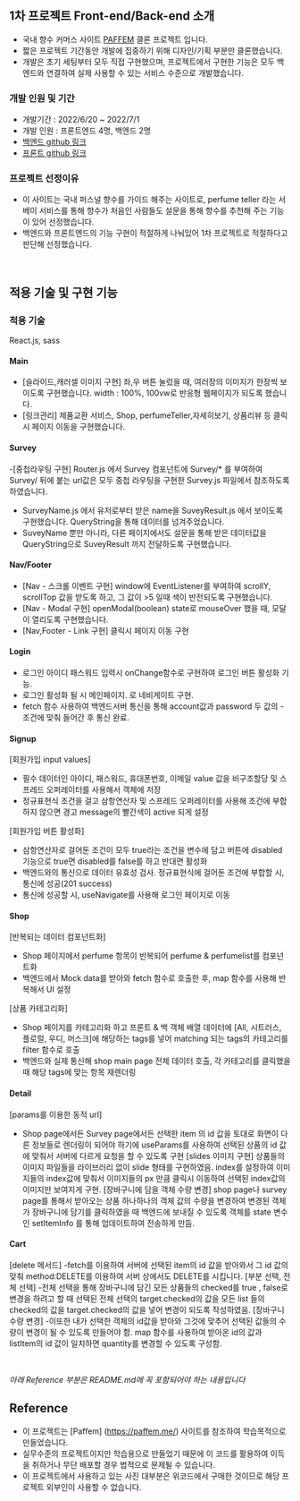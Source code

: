 ## 1차 프로젝트 Front-end/Back-end 소개

- 국내 향수 커머스 사이트 [PAFFEM](https://paffem.me/) 클론 프로젝트 입니다.
- 짧은 프로젝트 기간동안 개발에 집중하기 위해 디자인/기획 부분만 클론했습니다.
- 개발은 초기 세팅부터 모두 직접 구현했으며, 프로젝트에서 구현한 기능은 모두 백엔드와 연결하여 실제 사용할 수 있는 서비스 수준으로 개발했습니다.

### 개발 인원 및 기간

- 개발기간 : 2022/6/20 ~ 2022/7/1
- 개발 인원 : 프론트엔드 4명, 백엔드 2명
- [백엔드 github 링크](https://github.com/wecode-bootcamp-korea/34-1st-Nose-backend/pulls)
- [프론트 github 링크](https://github.com/wecode-bootcamp-korea/34-1st-Nose-frontend/pulls)

### 프로젝트 선정이유

- 이 사이트는 국내 퍼스널 향수를 가이드 해주는 사이트로, perfume teller 라는 서베이 서비스를 통해 향수가 처음인 사람들도 설문을 통해 향수를 추천해 주는 기능이 있어 선정했습니다.
- 백엔드와 프론트엔드의 기능 구현이 적절하게 나눠있어 1차 프로젝트로 적절하다고 판단해 선정했습니다.

<br>

## 적용 기술 및 구현 기능


### 적용 기술

React.js, sass



#### Main
- [슬라이드,캐러셀 이미지 구현] 좌,우 버튼 눌렀을 때, 여러장의 이미지가 한장씩 보이도록 구현했습니다. width : 100%, 100vw로 반응형 웹페이지가 되도록 했습니다.
- [링크관리] 제품교환 서비스, Shop, perfumeTeller,자세히보기, 상품리뷰 등 클릭시 페이지 이동을 구현했습니다.

#### Survey
-[중첩라우팅 구현] Router.js 에서 Survey 컴포넌트에 Survey/* 를 부여하여 Survey/ 뒤에 붙는 url값은 모두 중첩 라우팅을 구현한 Survey.js 파일에서 참조하도록 하였습니다.
- SurveyName.js 에서 유저로부터 받은 name을 SuveyResult.js 에서 보이도록 구현했습니다. QueryString을 통해 데이터를 넘겨주었습니다.
- SuveyName 뿐만 아니라, 다른 페이지에서도 설문을 통해 받은 데이터값을 QueryString으로 SuveyResult 까지 전달하도록 구현했습니다. 

#### Nav/Footer
- [Nav - 스크롤 이벤트 구현] window에 EventListener를 부여하여 scrollY, scrollTop 값을 받도록 하고, 그 값이 >5 일때 색이 반전되도록 구현했습니다.
- [Nav - Modal 구현] openModal(boolean) state로 mouseOver 했을 때, 모달이 열리도록 구현했습니다.
- [Nav,Footer - Link 구현] 클릭시 페이지 이동 구현
#### Login
- 로그인 아이디 패스워드 입력시 onChange함수로 구현하여 로그인 버튼 활성화 기능.
- 로그인 활성화 될 시 메인페이지. 로 네비게이트 구현.
- fetch 함수 사용하여 백엔드서버 통신을 통해 account값과 password 두 값의 -조건에 맞춰 들어간 후 통신 완료.

#### Signup

[회원가입 input values]
- 필수 데이터인 아이디, 패스워드, 휴대폰번호, 이메일 value 값을 비구조할당 및 스프레드 오퍼레이터를 사용해서 객체에 저장
- 정규표현식 조건을 걸고 삼항연산자 및 스프레드 오퍼레이터를 사용해 조건에 부합하지 않으면 경고 message의 빨간색이 active 되게 설정

[회원가입 버튼 활성화]
- 삼항연산자로 걸어둔 조건이 모두 true라는 조건을 변수에 담고 버튼에 disabled 기능으로 true면 disabled를 false를 하고 반대면 활성화
- 백엔드와의 통신으로 데이터 유효성 검사. 정규표현식에 걸어둔 조건에 부합할 시, 통신에 성공(201 success)
- 통신에 성공할 시, useNavigate를 사용해 로그인 페이지로 이동

#### Shop

[반복되는 데이터 컴포넌트화]
- Shop 페이지에서 perfume 항목이 반복되어 perfume & perfumelist를 컴포넌트화
- 백엔드에서 Mock data를 받아와 fetch 함수로 호출한 후, map 함수를 사용해 반복해서 UI 설정

[상품 카테고리화]
- Shop 페이지를 카테고리화 하고 프론트 & 백 객체 배열 데이터에 [All, 시트러스, 플로럴, 우디, 머스크]에 해당하는 tags를 넣어 matching 되는 tags의 카테고리를 filter 함수로 호출
- 백엔드와 실제 통신해 shop main page 전체 데이터 호출, 각 카테고리를 클릭했을 때 해당 tags에 맞는 항목 재렌더링


#### Detail

[params를 이용한 동적 url]
- Shop page에서든 Survey page에서든 선택한 item 의 id 값을 토대로 화면이 다른 정보들로 렌더링이 되어야 하기에 useParams를 사용하여 선택된 상품의 id 값에 맞춰서 서버에 다르게 요청을 할 수 있도록 구현
[slides 이미지 구현]
상품들의 이미지 파일들을 라이브러리 없이 slide 형태를 구현하였음. index를 설정하여 이미지들의 index값에 맞춰서 이미지들의 px 만큼 클릭시 이동하여 선택된 index값의 이미지만 보여지게 구현.
[장바구니에 담을 객체 수량 변경]
shop page나 survey page를 통해서 받아오는 상품 하나하나의 객체 값의 수량을 변경하여 변경된 객체가 장바구니에 담기를 클릭하였을 때 백엔드에 보내질 수 있도록 객체를 state 변수인
setItemInfo 를 통해 업데이트하여 전송하게 만듬.


#### Cart

[delete 메서드]
-fetch를 이용하여 서버에 선택된 item의 id 값을 받아와서 그 id 값의 맞춰 method:DELETE를 이용하여 서버 상에서도 DELETE를 시킵니다.
[부분 선택, 전체 선택]
-전체 선택을 통해 장바구니에 담긴 모든 상품들의 checked를 true , false로 변경을 하려고 할 때 선택된 전체 선택의 target.checked의 값을 모든 list 들의 checked의 값을 target.checked의 값을 넣어 변경이 되도록 작성하였음.
[장바구니 수량 변경]
-이또한 내가 선택한 객체의 id값을 받아와 그것에 맞추어 선택된 값들의 수량이 변경이 될 수 있도록 만들어야 함.
 map 함수를 사용하여 받아온 id의 값과 listItem의 id 값이 일치하면 quantity를 변경할 수 있도록 구성함.

<br>

*아래 Reference 부분은 README.md에 꼭 포함되어야 하는 내용입니다*

## Reference

- 이 프로젝트는 [Paffem] (https://paffem.me/) 사이트를 참조하여 학습목적으로 만들었습니다.
- 실무수준의 프로젝트이지만 학습용으로 만들었기 때문에 이 코드를 활용하여 이득을 취하거나 무단 배포할 경우 법적으로 문제될 수 있습니다.
- 이 프로젝트에서 사용하고 있는 사진 대부분은 위코드에서 구매한 것이므로 해당 프로젝트 외부인이 사용할 수 없습니다.
